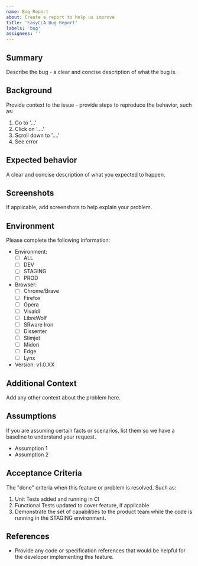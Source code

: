 ```yaml
---
name: Bug Report
about: Create a report to help us improve
title: 'EasyCLA Bug Report'
labels: 'bug'
assignees: ''
---
```


## Summary

Describe the bug - a clear and concise description of what the bug is.

## Background

Provide context to the issue - provide steps to reproduce the behavior, such as:

1. Go to '...'
1. Click on '....'
1. Scroll down to '....'
1. See error

## Expected behavior

A clear and concise description of what you expected to happen.

## Screenshots

If applicable, add screenshots to help explain your problem.

## Environment

Please complete the following information:

* Environment:
  - [ ] ALL
  - [ ] DEV
  - [ ] STAGING
  - [ ] PROD 
* Browser:
  - [ ] Chrome/Brave
  - [ ] Firefox
  - [ ] Opera
  - [ ] Vivaldi
  - [ ] LibreWolf
  - [ ] SRware Iron
  - [ ] Dissenter
  - [ ] Slimjet
  - [ ] Midori
  - [ ] Edge
  - [ ] Lynx
* Version: v1.0.XX

## Additional Context

Add any other context about the problem here.

## Assumptions

If you are assuming certain facts or scenarios, list them so we have a baseline to understand your request.

- Assumption 1
- Assumption 2

## Acceptance Criteria

The "done" criteria when this feature or problem is resolved. Such as:

1. Unit Tests added and running in CI
1. Functional Tests updated to cover feature, if applicable
1. Demonstrate the set of capabilities to the product team while the code is running in the STAGING environment.

## References

- Provide any code or specification references that would be helpful for the developer implementing this feature.


